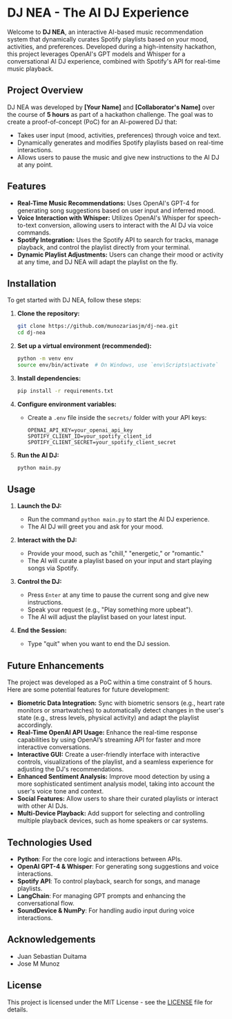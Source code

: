 # DJ NEA - The AI DJ Experience

Welcome to **DJ NEA**, an interactive AI-based music recommendation system that dynamically curates Spotify playlists based on your mood, activities, and preferences. Developed during a high-intensity hackathon, this project leverages OpenAI's GPT models and Whisper for a conversational AI DJ experience, combined with Spotify's API for real-time music playback.

## Project Overview

DJ NEA was developed by **[Your Name]** and **[Collaborator's Name]** over the course of **5 hours** as part of a hackathon challenge. The goal was to create a proof-of-concept (PoC) for an AI-powered DJ that:

- Takes user input (mood, activities, preferences) through voice and text.
- Dynamically generates and modifies Spotify playlists based on real-time interactions.
- Allows users to pause the music and give new instructions to the AI DJ at any point.

## Features

- **Real-Time Music Recommendations:** Uses OpenAI's GPT-4 for generating song suggestions based on user input and inferred mood.
- **Voice Interaction with Whisper:** Utilizes OpenAI's Whisper for speech-to-text conversion, allowing users to interact with the AI DJ via voice commands.
- **Spotify Integration:** Uses the Spotify API to search for tracks, manage playback, and control the playlist directly from your terminal.
- **Dynamic Playlist Adjustments:** Users can change their mood or activity at any time, and DJ NEA will adapt the playlist on the fly.

## Installation

To get started with DJ NEA, follow these steps:

1. **Clone the repository:**
   ```bash
   git clone https://github.com/munozariasjm/dj-nea.git
   cd dj-nea
   ```

2. **Set up a virtual environment (recommended):**
   ```bash
   python -m venv env
   source env/bin/activate  # On Windows, use `env\Scripts\activate`
   ```

3. **Install dependencies:**
   ```bash
   pip install -r requirements.txt
   ```

4. **Configure environment variables:**
   - Create a `.env` file inside the `secrets/` folder with your API keys:
     ```
     OPENAI_API_KEY=your_openai_api_key
     SPOTIFY_CLIENT_ID=your_spotify_client_id
     SPOTIFY_CLIENT_SECRET=your_spotify_client_secret
     ```

5. **Run the AI DJ:**
   ```bash
   python main.py
   ```

## Usage

1. **Launch the DJ:**
   - Run the command `python main.py` to start the AI DJ experience.
   - The AI DJ will greet you and ask for your mood.

2. **Interact with the DJ:**
   - Provide your mood, such as "chill," "energetic," or "romantic."
   - The AI will curate a playlist based on your input and start playing songs via Spotify.

3. **Control the DJ:**
   - Press `Enter` at any time to pause the current song and give new instructions.
   - Speak your request (e.g., "Play something more upbeat").
   - The AI will adjust the playlist based on your latest input.

4. **End the Session:**
   - Type "quit" when you want to end the DJ session.

## Future Enhancements

The project was developed as a PoC within a time constraint of 5 hours. Here are some potential features for future development:

- **Biometric Data Integration:** Sync with biometric sensors (e.g., heart rate monitors or smartwatches) to automatically detect changes in the user's state (e.g., stress levels, physical activity) and adapt the playlist accordingly.
- **Real-Time OpenAI API Usage:** Enhance the real-time response capabilities by using OpenAI’s streaming API for faster and more interactive conversations.
- **Interactive GUI:** Create a user-friendly interface with interactive controls, visualizations of the playlist, and a seamless experience for adjusting the DJ's recommendations.
- **Enhanced Sentiment Analysis:** Improve mood detection by using a more sophisticated sentiment analysis model, taking into account the user's voice tone and context.
- **Social Features:** Allow users to share their curated playlists or interact with other AI DJs.
- **Multi-Device Playback:** Add support for selecting and controlling multiple playback devices, such as home speakers or car systems.

## Technologies Used

- **Python**: For the core logic and interactions between APIs.
- **OpenAI GPT-4 & Whisper**: For generating song suggestions and voice interactions.
- **Spotify API**: To control playback, search for songs, and manage playlists.
- **LangChain**: For managing GPT prompts and enhancing the conversational flow.
- **SoundDevice & NumPy**: For handling audio input during voice interactions.

## Acknowledgements

- Juan Sebastian Duitama
- Jose M Munoz

## License

This project is licensed under the MIT License - see the [LICENSE](LICENSE) file for details.
